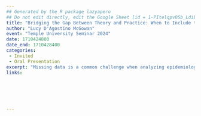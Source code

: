 ```yaml
---
## Generated by the R package lazyapero
## Do not edit directly, edit the Google Sheet [id = 1-PItelqpv0Sb_LdiEDqb8O3D_Roii5nVTL07IRVbRtA]
title: "Bridging the Gap Between Theory and Practice: When to Include the Outcome in Your Imputation Model"
author: "Lucy D'Agostino McGowan"
event: "Temple University Seminar 2024"
date: 1710424800
date_end: 1710428400
categories:
 - Invited
 - Oral Presentation
excerpt: "Missing data is a common challenge when analyzing epidemiological data, and imputation is often used to address this issue. This talk will investigate the scenario where a covariate used in an analysis has missingness and will be imputed. There are recommendations to include the outcome from the analysis model in the imputation model for missing covariates, but it is not necessarily clear if this recommendation always holds and why this is sometimes true. We examine deterministic imputation (i.e., single imputation with a fixed value) and stochastic imputation (i.e., single or multiple imputation with random values) methods and their implications for estimating the relationship between the imputed covariate and the outcome. We mathematically demonstrate that including the outcome variable in imputation models is not just a recommendation but a requirement to achieve unbiased results when using stochastic imputation methods. Moreover, we dispel common misconceptions about deterministic imputation models and demonstrate why the outcome should not be included in these models. This talk aims to bridge the gap between imputation in theory and in practice, providing mathematical derivations to explain common statistical recommendations."
links:






---
```

